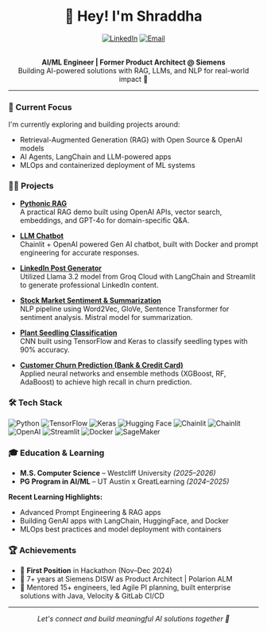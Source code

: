 # <div align="center">👋 Hey! I'm Shraddha</div>

<div align="center">
  <a href="https://www.linkedin.com/in/shraddha-patil-719041bb/"><img src="https://img.shields.io/badge/LinkedIn-0077B5?style=for-the-badge&logo=linkedin&logoColor=white" alt="LinkedIn"></a>
  <a href="mailto:patilshradha.r@gmail.com"><img src="https://img.shields.io/badge/Email-D14836?style=for-the-badge&logo=gmail&logoColor=white" alt="Email"></a>
</div>

<br>

<p align="center">
  <b>AI/ML Engineer | Former Product Architect @ Siemens</b><br>
  Building AI-powered solutions with RAG, LLMs, and NLP for real-world impact 🚀
</p>

---

### 🌱 Current Focus

I'm currently exploring and building projects around:
- Retrieval-Augmented Generation (RAG) with Open Source & OpenAI models
- AI Agents, LangChain and LLM-powered apps
- MLOps and containerized deployment of ML systems

### 👩‍💻 Projects

- [**Pythonic RAG**](https://huggingface.co/spaces/shradharp/AIE6-PythonicRAG)  
  A practical RAG demo built using OpenAI APIs, vector search, embeddings, and GPT-4o for domain-specific Q&A.

- [**LLM Chatbot**](https://huggingface.co/spaces/shradharp/llm-app)  
  Chainlit + OpenAI powered Gen AI chatbot, built with Docker and prompt engineering for accurate responses.

- [**LinkedIn Post Generator**](https://github.com/shraddhapatil0078/AIML/tree/main/LinkedIn_Post_Generator)  
  Utilized Llama 3.2 model from Groq Cloud with LangChain and Streamlit to generate professional LinkedIn content.

- [**Stock Market Sentiment & Summarization**](https://github.com/shraddhapatil0078/AIML/tree/main/Stock_Market_Sentiment-Analysis)  
  NLP pipeline using Word2Vec, GloVe, Sentence Transformer for sentiment analysis. Mistral model for summarization.

- [**Plant Seedling Classification**](https://github.com/shraddhapatil0078/AIML/tree/main/CNN_Plant_Seedling_Classification)  
  CNN built using TensorFlow and Keras to classify seedling types with 90% accuracy.

- [**Customer Churn Prediction (Bank & Credit Card)**](https://github.com/shraddhapatil0078/AIML/tree/main/ML_Credit_Card_Users_Churn_Prediction)  
  Applied neural networks and ensemble methods (XGBoost, RF, AdaBoost) to achieve high recall in churn prediction.

### 🛠️ Tech Stack

<p>
  <img src="https://img.shields.io/badge/Python-3776AB?style=flat-square&logo=python&logoColor=white" alt="Python">
  <img src="https://img.shields.io/badge/TensorFlow-FF6F00?style=flat-square&logo=tensorflow&logoColor=white" alt="TensorFlow">
  <img src="https://img.shields.io/badge/Keras-D00000?style=flat-square&logo=keras&logoColor=white" alt="Keras">
  <img src="https://img.shields.io/badge/Hugging_Face-FFD21E?style=flat-square&logo=huggingface&logoColor=black" alt="Hugging Face">
  <img src="https://img.shields.io/badge/Chainlit-FF6F00?style=flat-square&logo=chainlit&logoColor=white" alt="Chainlit">
  <img src="https://img.shields.io/badge/Chainlit-111111?style=flat-square&logo=github&logoColor=white" alt="Chainlit">
  <img src="https://img.shields.io/badge/OpenAI-412991?style=flat-square&logo=openai&logoColor=white" alt="OpenAI">
  <img src="https://img.shields.io/badge/Streamlit-FF4B4B?style=flat-square&logo=streamlit&logoColor=white" alt="Streamlit">
  <img src="https://img.shields.io/badge/Docker-2496ED?style=flat-square&logo=docker&logoColor=white" alt="Docker">
  <img src="https://img.shields.io/badge/AWS_SageMaker-232F3E?style=flat-square&logo=amazon-aws&logoColor=white" alt="SageMaker">
</p>

### 🎓 Education & Learning

- **M.S. Computer Science** – Westcliff University *(2025–2026)*  
- **PG Program in AI/ML** – UT Austin x GreatLearning *(2024–2025)*

**Recent Learning Highlights:**
- Advanced Prompt Engineering & RAG apps
- Building GenAI apps with LangChain, HuggingFace, and Docker
- MLOps best practices and model deployment with containers

### 🏆 Achievements

- 🥇 **First Position** in Hackathon (Nov–Dec 2024)  
- 💼 7+ years at Siemens DISW as Product Architect | Polarion ALM 
- 🚀 Mentored 15+ engineers, led Agile PI planning, built enterprise solutions with Java, Velocity & GitLab CI/CD

---

<p align="center">
  <i>Let's connect and build meaningful AI solutions together 🤝</i>
</p>
